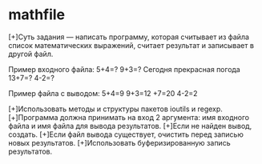 # mathfile

[+]Суть задания — написать программу, которая считывает из файла список
математических выражений, считает результат и записывает в другой файл.

Пример входного файла:
 5+4=?
 9+3=?
 Сегодня прекрасная погода
 13+7=?
 4-2=?

Пример файла с выводом:
 5+4=9
 9+3=12
 +7=20
 4-2=2

[+]Использовать методы и структуры пакетов ioutils и regexp.
[+]Программа должна принимать на вход 2 аргумента: имя входного файла и имя файла для вывода результатов.
[+]Если не найден вывод, создать.
[+]Если файл вывода существует, очистить перед записью новых результатов.
[+]Использовать буферизированную запись результатов.
